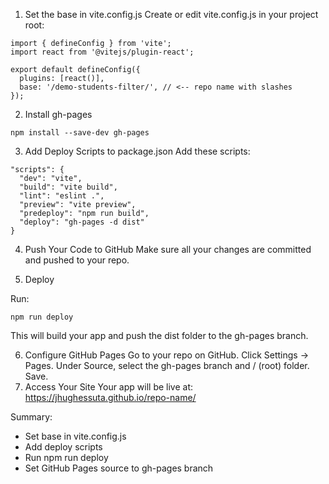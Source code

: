 1. Set the base in vite.config.js
   Create or edit vite.config.js in your project root:

```
import { defineConfig } from 'vite';
import react from '@vitejs/plugin-react';

export default defineConfig({
  plugins: [react()],
  base: '/demo-students-filter/', // <-- repo name with slashes
});
```

2. Install gh-pages

```
npm install --save-dev gh-pages
```

3. Add Deploy Scripts to package.json
   Add these scripts:

```
"scripts": {
  "dev": "vite",
  "build": "vite build",
  "lint": "eslint .",
  "preview": "vite preview",
  "predeploy": "npm run build",
  "deploy": "gh-pages -d dist"
}
```

4. Push Your Code to GitHub
   Make sure all your changes are committed and pushed to your repo.

5. Deploy

Run:

```
npm run deploy
```

This will build your app and push the dist folder to the gh-pages branch.

6. Configure GitHub Pages
   Go to your repo on GitHub.
   Click Settings → Pages.
   Under Source, select the gh-pages branch and / (root) folder.
   Save.
7. Access Your Site
   Your app will be live at:
   https://jhughessuta.github.io/repo-name/

Summary:

- Set base in vite.config.js
- Add deploy scripts
- Run npm run deploy
- Set GitHub Pages source to gh-pages branch
